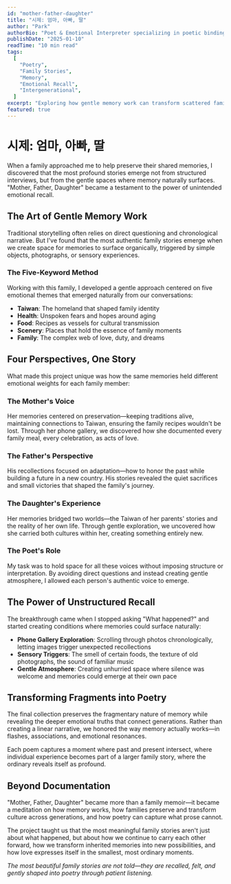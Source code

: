 ```yaml
---
id: "mother-father-daughter"
title: "시제: 엄마, 아빠, 딸"
author: "Park"
authorBio: "Poet & Emotional Interpreter specializing in poetic binding through unintended emotional recall"
publishDate: "2025-01-10"
readTime: "10 min read"
tags:
  [
    "Poetry",
    "Family Stories",
    "Memory",
    "Emotional Recall",
    "Intergenerational",
  ]
excerpt: "Exploring how gentle memory work can transform scattered family moments into profound poetic narratives."
featured: true
---
```


# 시제: 엄마, 아빠, 딸

When a family approached me to help preserve their shared memories, I discovered that the most profound stories emerge not from structured interviews, but from the gentle spaces where memory naturally surfaces. "Mother, Father, Daughter" became a testament to the power of unintended emotional recall.

## The Art of Gentle Memory Work

Traditional storytelling often relies on direct questioning and chronological narrative. But I've found that the most authentic family stories emerge when we create space for memories to surface organically, triggered by simple objects, photographs, or sensory experiences.

### The Five-Keyword Method

Working with this family, I developed a gentle approach centered on five emotional themes that emerged naturally from our conversations:

- **Taiwan**: The homeland that shaped family identity
- **Health**: Unspoken fears and hopes around aging
- **Food**: Recipes as vessels for cultural transmission
- **Scenery**: Places that hold the essence of family moments
- **Family**: The complex web of love, duty, and dreams

## Four Perspectives, One Story

What made this project unique was how the same memories held different emotional weights for each family member:

### The Mother's Voice

Her memories centered on preservation—keeping traditions alive, maintaining connections to Taiwan, ensuring the family recipes wouldn't be lost. Through her phone gallery, we discovered how she documented every family meal, every celebration, as acts of love.

### The Father's Perspective

His recollections focused on adaptation—how to honor the past while building a future in a new country. His stories revealed the quiet sacrifices and small victories that shaped the family's journey.

### The Daughter's Experience

Her memories bridged two worlds—the Taiwan of her parents' stories and the reality of her own life. Through gentle exploration, we uncovered how she carried both cultures within her, creating something entirely new.

### The Poet's Role

My task was to hold space for all these voices without imposing structure or interpretation. By avoiding direct questions and instead creating gentle atmosphere, I allowed each person's authentic voice to emerge.

## The Power of Unstructured Recall

The breakthrough came when I stopped asking "What happened?" and started creating conditions where memories could surface naturally:

- **Phone Gallery Exploration**: Scrolling through photos chronologically, letting images trigger unexpected recollections
- **Sensory Triggers**: The smell of certain foods, the texture of old photographs, the sound of familiar music
- **Gentle Atmosphere**: Creating unhurried space where silence was welcome and memories could emerge at their own pace

## Transforming Fragments into Poetry

The final collection preserves the fragmentary nature of memory while revealing the deeper emotional truths that connect generations. Rather than creating a linear narrative, we honored the way memory actually works—in flashes, associations, and emotional resonances.

Each poem captures a moment where past and present intersect, where individual experience becomes part of a larger family story, where the ordinary reveals itself as profound.

## Beyond Documentation

"Mother, Father, Daughter" became more than a family memoir—it became a meditation on how memory works, how families preserve and transform culture across generations, and how poetry can capture what prose cannot.

The project taught us that the most meaningful family stories aren't just about what happened, but about how we continue to carry each other forward, how we transform inherited memories into new possibilities, and how love expresses itself in the smallest, most ordinary moments.

_The most beautiful family stories are not told—they are recalled, felt, and gently shaped into poetry through patient listening._
